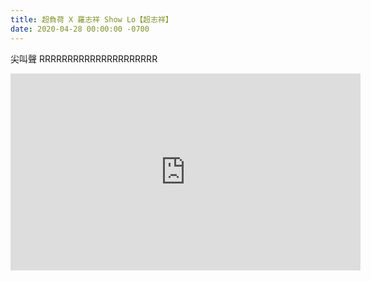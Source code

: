 ```yaml
---
title: 超負荷 X 羅志祥 Show Lo【超志祥】
date: 2020-04-28 00:00:00 -0700
---
```


尖叫聲 RRRRRRRRRRRRRRRRRRRRR

<iframe width="560" height="315" src="https://www.youtube.com/embed/zwqwZMYhRGc" frameborder="0" allow="accelerometer; autoplay; clipboard-write; encrypted-media; gyroscope; picture-in-picture" allowfullscreen></iframe>